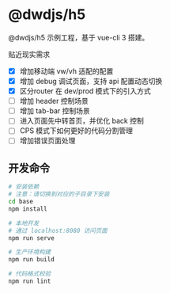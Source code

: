 # @dwdjs/h5

@dwdjs/h5 示例工程，基于 vue-cli 3 搭建。

贴近现实需求

- [x] 增加移动端 vw/vh 适配的配置
- [x] 增加 debug 调试页面，支持 api 配置动态切换
- [x] 区分router 在 dev/prod 模式下的引入方式
- [ ] 增加 header 控制场景
- [ ] 增加 tab-bar 控制场景
- [ ] 进入页面先中转首页，并优化 back 控制
- [ ] CPS 模式下如何更好的代码分割管理
- [ ] 增加错误页面处理

## 开发命令

``` bash
# 安装依赖
# 注意：请切换到对应的子目录下安装
cd base
npm install

# 本地开发
# 通过 localhost:8080 访问页面
npm run serve

# 生产环境构建
npm run build

# 代码格式校验
npm run lint
```
